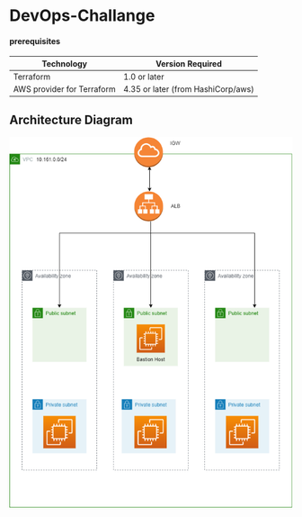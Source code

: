# DevOps-Challange

#### prerequisites 

| Technology | Version Required |
|------------|-----------------|
| Terraform  | 1.0 or later     |
| AWS provider for Terraform | 4.35 or later (from HashiCorp/aws) |

## Architecture Diagram 

![Architecture Diagram.](https://github.com/HashanR/devops-challange/blob/master/infrastructure-diagram.png)

